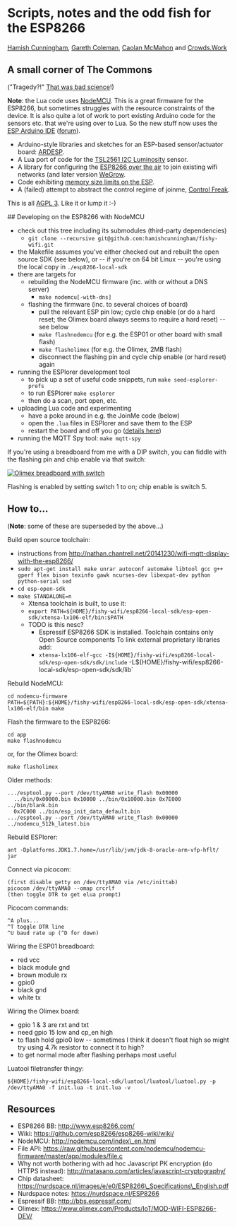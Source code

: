 Scripts, notes and the odd fish for the ESP8266
===

[Hamish Cunningham](https://hamish.gate.ac.uk/),
[Gareth Coleman](http://l0l.org.uk/),
[Caolan McMahon](https://twitter.com/caolan) and
[Crowds.Work](http://www.crowds.work)

## A small corner of The Commons

("Tragedy?!" [That was bad
science](http://climateandcapitalism.com/2008/08/25/debunking-the-tragedy-of-the-commons/)!)

**Note**: the Lua code uses
[NodeMCU](https://github.com/nodemcu/nodemcu-firmware). This is a great
firmware for the ESP8266, but sometimes struggles with the resource
constraints of the device. It is also quite a lot of work to port existing
Arduino code for the sensors etc. that we're using over to Lua. So the new
stuff now uses the [ESP Arduino IDE](https://github.com/esp8266/Arduino)
([forum](http://www.esp8266.com/viewforum.php?f=33)).

- Arduino-style libraries and sketches for an ESP-based sensor/actuator board:
  [ARDESP](ardesp/).
- A Lua port of code for the [TSL2561 I2C Luminosity](lua/lux/) sensor.
- A library for configuring the [ESP8266 over the air](lua/joinme/) to join
  existing wifi networks (and later version [WeGrow](lua/wegrow/).
- Code exhibiting [memory size limits on the ESP](lua/size-bug/).
- A (failed) attempt to abstract the control regime of joinme, [Control
  Freak](lua/freak/).

This is all [AGPL 3](LICENSE). Like it or lump it :-)


<a name="#develop"/>
## Developing on the ESP8266 with NodeMCU

- check out this tree including its submodules (third-party dependencies) 
  - `git clone --recursive git@github.com:hamishcunningham/fishy-wifi.git`
- the Makefile assumes you've either checked out and rebuilt the open source
  SDK (see below), or -- if you're on 64 bit Linux -- you're using the local
  copy in `./esp8266-local-sdk`
- there are targets for
  - rebuilding the NodeMCU firmware (inc. with or without a DNS server)
    - `make nodemcu[-with-dns]`
  - flashing the firmware (inc. to several choices of board)
    - pull the relevant ESP pin low; cycle chip enable (or do a hard reset;
      the Olimex board always seems to require a hard reset) -- see below
    - `make flashnodemcu` (for e.g. the ESP01 or other board with small flash)
    - `make flasholimex` (for e.g. the Olimex, 2MB flash)
    - disconnect the flashing pin and cycle chip enable (or hard reset) again
- running the ESPlorer development tool
  - to pick up a set of useful code snippets, run `make seed-esplorer-prefs`
  - to run ESPlorer `make esplorer`
  - then do a scan, port open, etc.
- uploading Lua code and experimenting
  - have a poke around in e.g. the JoinMe code (below)
  - open the `.lua` files in ESPlorer and save them to the ESP
  - restart the board and off you go ([details
    here](https://github.com/hamishcunningham/fishy-wifi/tree/master/joinme))
- running the MQTT Spy tool: `make mqtt-spy`

If you're using a breadboard from me with a DIP switch, you can fiddle with
the flashing pin and chip enable via that switch:

[![Olimex breadboard with
switch](https://pi.gate.ac.uk/images/esp/olimex-plus-dil-switch-500x375.jpg)](https://pi.gate.ac.uk/images/esp/olimex-plus-dil-switch.jpg)

Flashing is enabled by setting switch 1 to on; chip enable is switch 5.

## How to...

(**Note**: some of these are superseded by the above...)

Build open source toolchain:

- instructions from
  http://nathan.chantrell.net/20141230/wifi-mqtt-display-with-the-esp8266/
- `sudo apt-get install make unrar autoconf automake libtool gcc g++ gperf flex
  bison texinfo gawk ncurses-dev libexpat-dev python python-serial sed`
- `cd esp-open-sdk`
- `make STANDALONE=n`
  - Xtensa toolchain is built, to use it:
  - `export PATH=${HOME}/fishy-wifi/esp8266-local-sdk/esp-open-sdk/xtensa-lx106-elf/bin:$PATH`
  - TODO is this nesc?
    - Espressif ESP8266 SDK is installed. Toolchain contains only Open Source
      components To link external proprietary libraries add:
    - `xtensa-lx106-elf-gcc -I${HOME}/fishy-wifi/esp8266-local-sdk/esp-open-sdk/sdk/include`
      -L${HOME}/fishy-wifi/esp8266-local-sdk/esp-open-sdk/sdk/lib`

Rebuild NodeMCU:

    cd nodemcu-firmware
    PATH=${PATH}:${HOME}/fishy-wifi/esp8266-local-sdk/esp-open-sdk/xtensa-lx106-elf/bin make

Flash the firmware to the ESP8266:

    cd app
    make flashnodemcu

or, for the Olimex board:

    make flasholimex
 
Older methods:

    .../esptool.py --port /dev/ttyAMA0 write_flash 0x00000
      ../bin/0x00000.bin 0x10000 ../bin/0x10000.bin 0x7E000 ../bin/blank.bin
      0x7C000 ../bin/esp_init_data_default.bin
    .../esptool.py --port /dev/ttyAMA0 write_flash 0x00000 ../nodemcu_512k_latest.bin

Rebuild ESPlorer:

    ant -Dplatforms.JDK1.7.home=/usr/lib/jvm/jdk-8-oracle-arm-vfp-hflt/ jar

Connect via picocom:

    (first disable getty on /dev/ttyAMA0 via /etc/inittab)
    picocom /dev/ttyAMA0 --omap crcrlf
    (then toggle DTR to get elua prompt)

Picocom commands:

    ^A plus...
    ^T toggle DTR line
    ^U baud rate up (^D for down)

Wiring the ESP01 breadboard:

- red vcc
- black module gnd
- brown module rx
- gpio0
- black gnd
- white tx

Wiring the Olimex board:

- gpio 1 & 3 are rxt and txt
- need gpio 15 low and cp\_en high
- to flash hold gpio0 low -- sometimes I think it doesn't float high so might
  try using 4.7k resistor to connect it to high?
- to get normal mode after flashing perhaps most useful

Luatool filetransfer thingy:

    ${HOME}/fishy-wifi/esp8266-local-sdk/luatool/luatool/luatool.py -p /dev/ttyAMA0 -f init.lua -t init.lua -v

## Resources

- ESP8266 BB: http://www.esp8266.com/
- Wiki: https://github.com/esp8266/esp8266-wiki/wiki/
- NodeMCU: http://nodemcu.com/index\_en.html
- File API:
  https://raw.githubusercontent.com/nodemcu/nodemcu-firmware/master/app/modules/file.c
- Why not worth bothering with ad hoc Javascript PK encryption (do HTTPS
  instead): http://matasano.com/articles/javascript-cryptography/
- Chip datasheet:
  https://nurdspace.nl/images/e/e0/ESP8266\_Specifications\_English.pdf
- Nurdspace notes: https://nurdspace.nl/ESP8266
- Espressif BB: http://bbs.espressif.com/
- Olimex: https://www.olimex.com/Products/IoT/MOD-WIFI-ESP8266-DEV/
